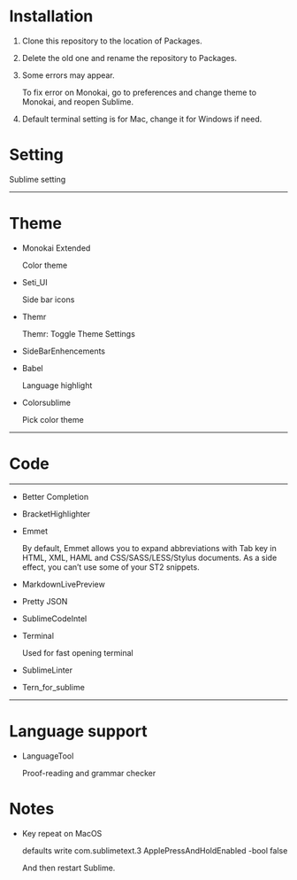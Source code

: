 # Installation

1. Clone this repository to the location of Packages.

2. Delete the old one and rename the repository to Packages.

3. Some errors may appear.

	To fix error on Monokai, go to preferences and change theme to Monokai, and reopen Sublime.

4. Default terminal setting is for Mac, change it for Windows if need.

# Setting

Sublime setting

---

# Theme

* Monokai Extended

	Color theme

* Seti_UI

	Side bar icons

* Themr

	Themr: Toggle Theme Settings

* SideBarEnhencements

* Babel

	Language highlight

* Colorsublime

	Pick color theme
---

# Code

---

* Better Completion

* BracketHighlighter

* Emmet

	By default, Emmet allows you to expand abbreviations with Tab key in HTML, XML, HAML and CSS/SASS/LESS/Stylus documents. As a side effect, you can’t use some of your ST2 snippets.

* MarkdownLivePreview

* Pretty JSON

* SublimeCodeIntel

* Terminal

	Used for fast opening terminal

* SublimeLinter

* Tern_for_sublime

---

# Language support

* LanguageTool

	Proof-reading and grammar checker

# Notes

* Key repeat on MacOS

	defaults write com.sublimetext.3 ApplePressAndHoldEnabled -bool false

	And then restart Sublime.
